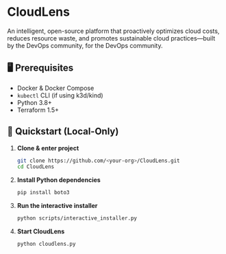 # CloudLens
An intelligent, open-source platform that proactively optimizes cloud costs, reduces resource waste, and promotes sustainable cloud practices—built by the DevOps community, for the DevOps community.

## 🖥️ Prerequisites
- Docker & Docker Compose
- `kubectl` CLI (if using k3d/kind)
- Python 3.8+
- Terraform 1.5+

## 🚀 Quickstart (Local-Only)
1. **Clone & enter project**
   ```bash
   git clone https://github.com/<your-org>/CloudLens.git
   cd CloudLens
   ```
2. **Install Python dependencies**
   ```bash
   pip install boto3
   ```
3. **Run the interactive installer**
   ```bash
   python scripts/interactive_installer.py
   ```
4. **Start CloudLens**
   ```bash
   python cloudlens.py
   ```
